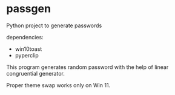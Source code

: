 # passgen
Python project to generate passwords

dependencies: 
- win10toast
- pyperclip

This program generates random password with the help of linear congruential generator.

Proper theme swap works only on Win 11.
